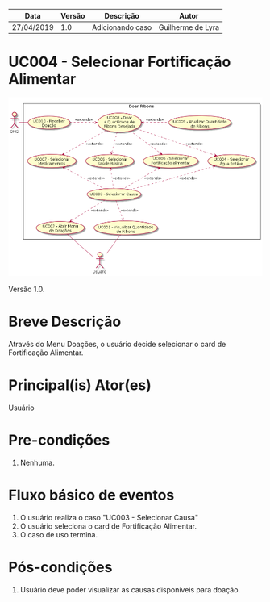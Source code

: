 | Data       | Versão  | Descrição       | Autor            |
| ---------- | ------- | --------------- | ---------------- |
| 27/04/2019 | 1.0 | Adicionando caso  | Guilherme de Lyra |

# UC004 - Selecionar Fortificação Alimentar

![diagrama](Doar_Ribons.png)

Versão 1.0.

# Breve Descrição
Através do Menu Doações, o usuário decide selecionar o card de Fortificação Alimentar.

# Principal(is) Ator(es)
Usuário

# Pre-condições
1. Nenhuma.

# Fluxo básico de eventos
1. O usuário realiza o caso "UC003 - Selecionar Causa"
1. O usuário seleciona o card de Fortificação Alimentar.
1. O caso de uso termina.

# Pós-condições
1. Usuário deve poder visualizar as causas disponíveis para doação.